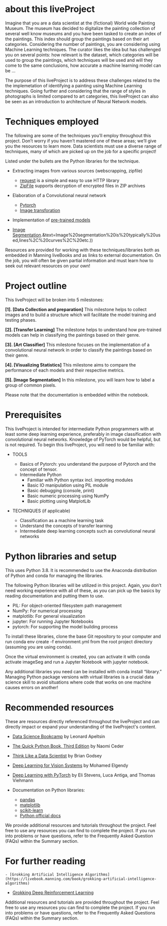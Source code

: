 # about this liveProject
Imagine that you are a data scientist at the (fictional) World wide Painting Museum. The museum has decided to digitalize the painting collection of several well know museums and you have been tasked to create an index of the paintings. This index should group the paintings based on their art categories. Considering the number of paintings, you are considering using Machine Learning techniques. The curator likes the idea but has challenged you on several points: how relevant is the dataset, which categories will be used to group the paintings, which techniques will be used and will they come to the same conclusions, how accurate a machine learning model can be ...

The purpose of this liveProject is to address these challenges related to the the implemetation of identifying a painting using Machine Learning techniques. Going further and considering that the range of styles in photographs is limited compared to art categories, this liveProject can also be seen as an introduction to architecture of Neural Network models.


# Techniques employed

The following are some of the techniques you’ll employ throughout this project. Don’t worry if you haven’t mastered one of these areas; we’ll give you the resources to learn more. Data scientists must use a diverse range of techniques, many of which are picked up on the job for a specific project!

Listed under the bullets are the Python libraries for the technique.

* Extracting images from various sources (webscrapping, zipfile)
  * [request](https://pypi.org/project/requests/) is a simple and easy to use HTTP library
  * [ZipFile](https://docs.python.org/3/library/zipfile.html) supports decryption of encrypted files in ZIP archives

* Elaboration of a Convolutional neural network
  * [Pytorch](https://pytorch.org/)
  * [Image transforation](https://pytorch.org/docs/stable/torchvision/transforms.html)

* Implementation of [pre-trained models](https://www.analyticsvidhya.com/blog/2020/08/top-4-pre-trained-models-for-image-classification-with-python-code/)

* [Image Segmentation](https://en.wikipedia.org/wiki/Image_segmentation#:~:text=In%20digital%20image%20processing%20and,also%20known%20as%20image%20objects).&text=Image%20segmentation%20is%20typically%20used,lines%2C%20curves%2C%20etc.))

Resources are provided for working with these techniques/libraries both as embedded in Manning liveBooks and as links to external documentation. On the job, you will often be given partial information and must learn how to seek out relevant resources on your own!


# Project outline

This liveProject will be broken into 5 milestones:

**[1]. [Data Collection and preparation]**
This milestone helps to collect images and to build a structure which will facilitate the model training and testing phases.

**[2]. [Transfer Learning]**
The milestone helps to understand how pre-trained models can help in classifying the paintings based on their genre.

**[3]. [Art Classifier]**
This milestone focuses on the implementation of a convolutional neural network in order to classify the paintings based on their genre.

**[4]. [Visualizing Statistics]**
This milestone aims to compare the performance of each models and their respective metrics.

**[5]. [Image Segmentation]**
In this milestone, you will learn how to label a group of common pixels.

Please note that the documentation is embedded within the notebook.


# Prerequisites
This liveProject is intended for intermediate Python programmers with at least some deep learning experience, preferably in image classification with convolutional neural networks. Knowledge of PyTorch would be helpful, but is not required. To begin this liveProject, you will need to be familiar with:

* TOOLS
   * Basics of Pytorch: you understand the purpose of Pytorch and the concept of tensor.
   * Intermediate Python
      * Familiar with Python syntax incl. importing modules
      * Basic IO manipulation using PIL module
      * Basic debugging (console, print)
      * Basic numeric processing using NumPy
      * Basic plotting using MatplotLib

* TECHNIQUES (if applicable)
   * Classification as a machine learning task
   * Understand the concepts of transfer learning
   * Intermediate deep learning concepts such as convolutional neural networks


# Python libraries and setup
This uses Python 3.8. It is recommended to use the Anaconda distribution of Python and conda for managing the libraries.

The following Python libraries will be utilized in this project. Again, you don’t need working experience with all of these, as you can pick up the basics by reading documentation and putting them to use.

* PIL: For object-oriented filesystem path management
* NumPy: For numerical processing
* matplotlib: For general visualization
* jupyter: For running Jupyter Notebooks
* pytorch: For supporting the model building process

To install these libraries, clone the base Git repository to your computer and run conda env create -f environment.yml from the root project directory (assuming you are using conda).

Once the virtual environment is created, you can activate it with conda activate imageSeg and run a Jupyter Notebook with jupyter notebook.

Any additional libraries you need can be installed with conda install “library.” Managing Python package versions with virtual libraries is a crucial data science skill to avoid situations where code that works on one machine causes errors on another!


# Recommended resources	

These are resources directly referenced throughout the liveProject and can directly impact or expand your understanding of the liveProject's content.

* [Data Science Bookcamp](https://livebook.manning.com/book/data-science-bookcamp/welcome/v-3/) by Leonard Apeltsin
* [The Quick Python Book, Third Edition](https://livebook.manning.com/book/the-quick-python-book-third-edition/about-this-book/) by Naomi Ceder
* [Think Like a Data Scientist](https://livebook.manning.com/book/think-like-a-data-scientist/about-this-book/) by Brian Godsey
* [Deep Learning for Vision Systems](https://livebook.manning.com/book/deep-learning-for-vision-systems) by Mohamed Elgendy
* [Deep Learning with PyTorch](https://livebook.manning.com/book/deep-learning-with-pytorch) by Eli Stevens, Luca Antiga, and Thomas Viehmann

* Documentation on Python libraries:
   * [pandas](https://pandas.pydata.org/pandas-docs/stable/)
   * [matplotlib](https://matplotlib.org/3.1.1/contents.html)
   * [scikit-learn](http://scikit-learn.org/stable/documentation.html)
   * [Python official docs](https://docs.python.org/3/)

We provide additional resources and tutorials throughout the project. Feel free to use any resources you can find to complete the project. If you run into problems or have questions, refer to the Frequently Asked Question (FAQs) within the Summary section.


# For further reading

	- [Grokking Artificial Intelligence Algorithms](https://livebook.manning.com/book/grokking-artificial-intelligence-algorithms)
   - [Grokking Deep Reinforcement Learning](https://livebook.manning.com/book/grokking-deep-reinforcement-learning)

Additional resources and tutorials are provided throughout the project. Feel free to use any resources you can find to complete the project.
If you run into problems or have questions, refer to the Frequently Asked Questions (FAQs) within the Summary section.